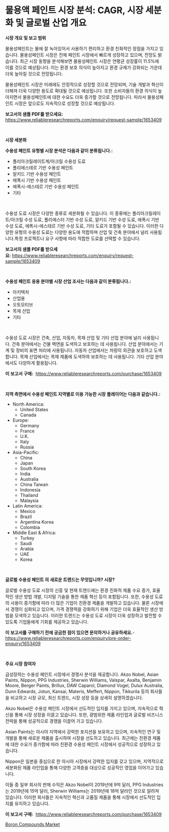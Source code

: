 <p><h1>물용액 페인트 시장 분석: CAGR, 시장 세분화 및 글로벌 산업 개요</h1></p><p><strong>시장 개요 및 보고 범위</strong></p>
<p><p>물용성페인트는 물에 잘 녹아있어서 사용하기 편리하고 환경 친화적인 장점을 가지고 있습니다. 물용성페인트 시장은 전체 페인트 시장에서 빠르게 성장하고 있으며, 전망도 밝습니다. 최근 시장 동향을 분석해보면 물용성페인트 시장은 연평균 성장률이 11.5%에 이를 것으로 예상됩니다. 이는 환경 보호 의식이 높아지고 환경 규제가 강화되는 가운데 더욱 높아질 것으로 전망됩니다.</p><p>물용성페인트 시장은 미래에도 안정적으로 성장할 것으로 전망되며, 기술 개발과 혁신이 더해져 더욱 다양한 용도로 확대될 것으로 예상됩니다. 또한 소비자들의 환경 의식이 높아지면서 물용성페인트에 대한 수요도 더욱 증가할 것으로 전망됩니다. 따라서 물용성페인트 시장은 앞으로도 지속적으로 성장할 것으로 예상됩니다.</p></p>
<p><strong>보고서의 샘플 PDF를 받으세요:</strong> <a href="https://www.reliableresearchreports.com/enquiry/request-sample/1653409">https://www.reliableresearchreports.com/enquiry/request-sample/1653409</a></p>
<p>&nbsp;</p>
<p><strong>시장 세분화</strong></p>
<p><strong>수용성 페인트 유형별 시장 분석은 다음과 같이 분류됩니다.:</strong></p>
<p><ul><li>폴리아크릴레이트계/아크릴 수용성 도료</li><li>폴리에스테르 기반 수용성 페인트</li><li>알키드 기반 수용성 페인트</li><li>에폭시 기반 수용성 페인트</li><li>에폭시-에스테르 기반 수용성 페인트</li><li>기타</li></ul></p>
<p>&nbsp;</p>
<p><p>수용성 도료 시장은 다양한 종류로 세분화될 수 있습니다. 이 종류에는 폴리아크릴레이트/아크릴 수성 도료, 폴리에스터 기반 수성 도료, 알키드 기반 수성 도료, 에폭시 기반 수성 도료, 에폭시-에스테르 기반 수성 도료, 기타 도료가 포함될 수 있습니다. 이러한 다양한 유형의 수용성 도료는 다양한 용도에 적합하며 산업 및 건축 분야에서 널리 사용됩니다.특정 프로젝트나 요구 사항에 따라 적합한 도료를 선택할 수 있습니다.</p></p>
<p><strong>보고서의 샘플 PDF를 받으세요:</strong>&nbsp;<a href="https://www.reliableresearchreports.com/enquiry/request-sample/1653409">https://www.reliableresearchreports.com/enquiry/request-sample/1653409</a></p>
<p>&nbsp;</p>
<p><strong> 수용성 페인트 응용 분야별 시장 산업 조사는 다음과 같이 분류됩니다.:</strong></p>
<p><ul><li>아키텍처</li><li>산업용</li><li>오토모티브</li><li>목재 산업</li><li>기타</li></ul></p>
<p>&nbsp;</p>
<p><p>수용성 도료 시장은 건축, 산업, 자동차, 목재 산업 및 기타 산업 분야에 널리 사용됩니다. 건축 분야에서는 건물 벽면을 도색하고 보호하는 데 사용됩니다. 산업 분야에서는 기계 및 장비의 표면 처리에 사용됩니다. 자동차 산업에서는 차량의 외관을 보호하고 도색합니다. 목재 산업에서는 목재 제품에 도색하여 보호하는 데 사용됩니다. 기타 산업 분야에서도 다양하게 활용됩니다.</p></p>
<p><strong>이 보고서 구매:</strong>&nbsp; <a href="https://www.reliableresearchreports.com/purchase/1653409">https://www.reliableresearchreports.com/purchase/1653409</a></p>
<p>&nbsp;</p>
<p><strong>지역 측면에서 수용성 페인트 지역별로 이용 가능한 시장 플레이어는 다음과 같습니다.:</strong></p>
<p><ul>
    <li>
        North America:
        <ul>
            <li>United States</li>
            <li>Canada</li>
        </ul>
    </li>
    <li>
        Europe:
        <ul>
            <li>Germany</li>
            <li>France</li>
            <li>U.K.</li>
            <li>Italy</li>
            <li>Russia</li>
        </ul>
    </li>
    <li>
        Asia-Pacific:
        <ul>
            <li>China</li>
            <li>Japan</li>
            <li>South Korea</li>
            <li>India</li>
            <li>Australia</li>
            <li>China Taiwan</li>
            <li>Indonesia</li>
            <li>Thailand</li>
            <li>Malaysia</li>
        </ul>
    </li>
    <li>
        Latin America:
        <ul>
            <li>Mexico</li>
            <li>Brazil</li>
            <li>Argentina Korea</li>
            <li>Colombia</li>
        </ul>
    </li>
    <li>
        Middle East & Africa:
        <ul>
            <li>Turkey</li>
            <li>Saudi</li>
            <li>Arabia</li>
            <li>UAE</li>
            <li>Korea</li>
        </ul>
    </li>
    </ul></p>
<p>&nbsp;</p>
<p><strong>글로벌 수용성 페인트 의 새로운 트렌드는 무엇입니까? 시장?</strong></p>
<p><p>글로벌 수용성 도료 시장의 신흥 및 현재 트렌드에는 환경 친화적 제품 수요 증가, 효율적인 생산 방법 개발, 디지털 기술을 통한 제품 혁신 등이 포함됩니다. 또한, 수용성 도료의 사용이 증가함에 따라 더 많은 기업이 친환경 제품을 개발하고 있습니다. 물론 시장에서 경쟁이 심화되고 있으며, 가격 경쟁력을 강화하기 위해 기업은 더욱 효율적인 생산 방법을 모색하고 있습니다. 이러한 트렌드는 수용성 도료 시장이 더욱 성장하고 발전할 수 있도록 기업들에게 기회를 제공하고 있습니다.</p></p>
<p><strong>이 보고서를 구매하기 전에 궁금한 점이 있으면 문의하거나 공유하세요.</strong>- <a href="https://www.reliableresearchreports.com/enquiry/pre-order-enquiry/1653409">https://www.reliableresearchreports.com/enquiry/pre-order-enquiry/1653409</a></p>
<p>&nbsp;</p>
<p><strong>주요 시장 참여자</strong></p>
<p><p>급성장하는 수용성 페인트 시장에서 경쟁사 분석을 제공합니다. Akzo Nobel, Asian Paints, Nippon, PPG Industries, Sherwin Williams, Valspar, Axalta, Benjamin Moore, Berger Paints, Brillux, DAW Caparol, Diamond Vogel, Dulux Australia, Dunn Edwards, Jotun, Kansai, Materis, Meffert, Nippon, Tikkurila 등의 회사들을 비교하고 시장 규모, 최신 트렌드, 시장 성장 등을 상세히 설명하겠습니다.</p><p>Akzo Nobel은 수용성 페인트 시장에서 선도적인 입지를 가지고 있으며, 지속적으로 혁신을 통해 시장 성장을 이끌고 있습니다. 또한, 광범위한 제품 라인업과 글로벌 비즈니스 전략을 통해 성공적으로 경쟁을 이끌어 가고 있습니다.</p><p>Asian Paints는 아시아 지역에서 강력한 포지션을 보유하고 있으며, 지속적인 연구 및 개발을 통해 새로운 제품을 출시하여 시장을 선도하고 있습니다. 최근에는 친환경 제품에 대한 수요가 증가함에 따라 친환경 수용성 페인트 시장에서 성공적으로 성장하고 있습니다.</p><p>Nippon은 일본을 중심으로 한 아시아 시장에서 강력한 입지를 갖고 있으며, 지역적으로 세분화된 제품 라인업을 통해 다양한 고객층을 대상으로 성공적인 영업을 이어가고 있습니다.</p><p>이들 중 일부 회사의 판매 수익은 Akzo Nobel이 2019년에 9억 달러, PPG Industries는 2019년에 15억 달러, Sherwin Williams는 2019년에 18억 달러인 것으로 알려져 있습니다. 이러한 회사들은 지속적인 혁신과 고품질 제품을 통해 시장에서 선도적인 입지를 유지하고 있습니다.</p></p>
<p><strong>이 보고서 구매:</strong>&nbsp;&nbsp;<a href="https://www.reliableresearchreports.com/purchase/1653409">https://www.reliableresearchreports.com/purchase/1653409</a></p>
<p><p><a href="https://eight-handstand-8fb.notion.site/Boron-Compounds-Market-Size-Furnishes-Valuable-Information-Encompassing-Market-Share-Market-Trends--fc6961895370429c863279b7b6d91685">Boron Compounds Market</a></p></p>
